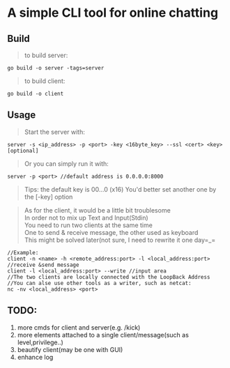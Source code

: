 # A simple CLI tool for online chatting
## Build
>to build server:
```
go build -o server -tags=server
```
>to build client:
```
go build -o client
```
## Usage
>Start the server with:
```
server -s <ip_address> -p <port> -key <16byte_key> --ssl <cert> <key> [optional]
```
>Or you can simply run it with:
```
server -p <port> //default address is 0.0.0.0:8000
```
>Tips: the default key is 00...0 (x16)
You'd better set another one by the [-key] option


>As for the client, it would be a little bit troublesome  
>In order not to mix up Text and Input(Stdin)  
>You need to run two clients at the same time  
>One to send & receive message, the other used as keyboard  
>This might be solved later(not sure, I need to rewrite it one day=_=  
  
```
//Example:
client -n <name> -h <remote_address:port> -l <local_address:port> //receive &send message
client -l <local_address:port> --write //input area
//The two clients are locally connected with the LoopBack Address
//You can alse use other tools as a writer, such as netcat:
nc -nv <local_address> <port>
```
## TODO:
1. more cmds for client and server(e.g. /kick)
2. more elements attached to a single client/message(such as level,privilege..)
3. beautify client(may be one with GUI)
4. enhance log

